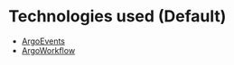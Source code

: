 # Technologies used (Default)

- [ArgoEvents](https://argoproj.github.io/argo-events/)
- [ArgoWorkflow](<https://argoproj.github.io/workflows/#:~:text=Argo%20Workflows%20is%20an%20open,using%20a%20graph%20(DAG).>)
